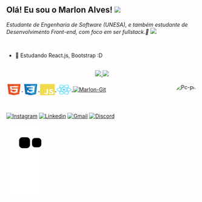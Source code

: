 <h2>Olá! Eu sou o Marlon Alves! 
<img src="https://media.giphy.com/media/12oufCB0MyZ1Go/giphy.gif" width="50"></h2>
<p><em>Estudante de Engenharia de Software (UNESA), e também estudante de Desenvolvimento Front-end, com foco em ser fullstack.🚀 <img src="https://media.giphy.com/media/WUlplcMpOCEmTGBtBW/giphy.gif" width="30"> 
</em></p><br>
<ul dir="auto">
<li><g-emoji class="g-emoji" alias="seedling" fallback-src="https://github.githubassets.com/images/icons/emoji/unicode/1f331.png">🌱</g-emoji> Estudando React.js, Bootstrap :D </li>
</ul><br>

<div align="center">
  <a href="https://github.com/marlonalvees">
  <img height="150em" src="https://github-readme-stats.vercel.app/api?username=marlonalvees&show_icons=true&theme=dracula&include_all_commits=true&count_private=true"/>
  <img height="150em" src="https://github-readme-stats.vercel.app/api/top-langs/?username=marlonalvees&layout=compact&langs_count=7&theme=dracula"/>
</div>
<div style="display: inline_block"><br>
  <img align="center" alt="Marlon-HTML" height="30" width="40" src="https://raw.githubusercontent.com/devicons/devicon/master/icons/html5/html5-original.svg">
  <img align="center" alt="Marlon-CSS" height="30" width="40" src="https://raw.githubusercontent.com/devicons/devicon/master/icons/css3/css3-original.svg">
  <img align="center" alt="Marlon-Js" height="30" width="40" src="https://raw.githubusercontent.com/devicons/devicon/master/icons/javascript/javascript-plain.svg">
  <img align="center" alt="Marlon-React" height="30" width="40" src="https://raw.githubusercontent.com/devicons/devicon/master/icons/react/react-original.svg">
  <img align="center" alt="Marlon-Git" height="30" width="40" src="https://cdn.jsdelivr.net/gh/devicons/devicon/icons/git/git-original.svg">
  <img align="right" alt="Pc-pic" height="150" style="border-radius:50px;" src="https://raw.githubusercontent.com/MicaelliMedeiros/micaellimedeiros/master/image/computer-illustration.png">
</div>
  <br>
  
  ##
 
[![Instagram](https://img.shields.io/badge/Instagram-E4405F?style=for-the-badge&logo=instagram&logoColor=white)](https://www.instagram.com/mbjj_81/)
[![Linkedin](https://img.shields.io/badge/LinkedIn-0077B5?style=for-the-badge&logo=linkedin&logoColor=white)](https://www.linkedin.com/in/marlon-alves-2ab4b1245/)
[![Gmail](https://img.shields.io/badge/-Gmail-%23333?style=for-the-badge&logo=gmail&logoColor=white)](mailto:marlonalves.dev@gmail.com)
[![Discord](https://img.shields.io/badge/Discord-7289DA?style=for-the-badge&logo=discord&logoColor=white)](https://discord.gg/sHFyKN)

<p dir="auto"><a target="_blank" rel="noopener noreferrer" href="https://github.com/rafaballerini/rafaballerini/blob/output/github-contribution-grid-snake.svg"><img src="https://github.com/rafaballerini/rafaballerini/raw/output/github-contribution-grid-snake.svg" alt="Snake animation" style="max-width: 100%;"></a></p>
